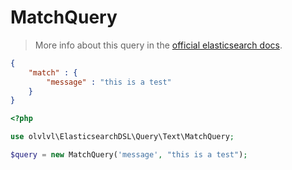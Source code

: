 # MatchQuery

> More info about this query in the [official elasticsearch docs][1].

```json
{
    "match" : {
        "message" : "this is a test"
    }
}
```

```php
<?php

use olvlvl\ElasticsearchDSL\Query\Text\MatchQuery;

$query = new MatchQuery('message', "this is a test");
```

[1]: https://www.elastic.co/guide/en/elasticsearch/reference/5.6/query-dsl-match-query.html
